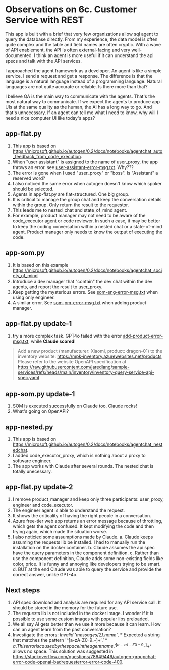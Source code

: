 # Observations on 6c. Customer Service with REST

This app is built with a brief that very few organizations allow sql agent to query the database directly. From my experience, the data model is often quite complex and the table and field names are often cryptic. With a wave of API enablement, the API is often external-facing and very well-documented. I think an agent is more useful if it can understand the api specs and talk with the API services.

I approached the agent framework as a developer. An agent is like a simple service. I send a request and get a response. The difference is that the language is a natural language instead of a programming language. Natural languages are not quite accurate or reliable. Is there more than that?

I believe QA is the main way to communicate with the agents. That's the most natural way to communicate. If we expect the agents to produce app UIs at the same quality as the human, the AI has a long way to go. And that's unnecessary. If an agent can tell me what I need to know, why will I need a nice computer UI like today's apps?

## app-flat.py

1. This app is based on <https://microsoft.github.io/autogen/0.2/docs/notebooks/agentchat_auto_feedback_from_code_execution>.
2. When "user assistant" is assigned to the name of user_proxy, the app throws an error. see [user-assistant-error-msg.txt](./user-assistant-error-msg.txt). Why???
3. The error is gone when I used "user_proxy" or "boss". Is "Assistant" a reserved word?
4. I also noticed the same error when autogen doesn't know which spoker should be selected.
5. Agents in app-flat.py are flat-structured. One big group.
6. It is critical to manage the group chat and keep the conversation details within the group. Only return the result to the requestor.
7. This leads me to nested_chat and state_of_mind agent.
8. For example, product manager may not need to be aware of the code_executor agent or code reviewer. In such a case, it may be better to keep the coding conversation within a nested chat or a state-of-mind agent. Product manager only needs to know the output of executing the code.

## app-som.py

1. It is based on this example <https://microsoft.github.io/autogen/0.2/docs/notebooks/agentchat_society_of_mind>
2. Introduce a dev manager that "contain" the dev chat within the dev agents, and report the result to user_proxy.
3. Keep getting the mysterious errors. See [som-eng-error-msg.txt](./som-eng-error-msg.txt) when using only engineer.
4. A similar error. See [som-pm-error-msg.txt](./som-pm-error-msg.txt) when adding product manager.

## app-flat.py update-1

1. try a more complex task. GPT4o failed with the error [add-product-error-msg.txt](./add-product-error-msg.txt), while **Claude scored**!

> Add a new product (manufacturer: Xiaomi, product: dragon-01) to the inventory website: <https://mpk-inventory.azurewebsites.net/products>
> Please refer to the website OpenAPI specification at <https://raw.githubusercontent.com/jaredlang/sample-services/refs/heads/main/inventory/inventory-query-service-api-spec.yaml>

## app-som.py update-1

1. SOM is executed successfully on Claude too. Claude rocks!
2. What's going on OpenAPI?

## app-nested.py

1. This app is based on <https://microsoft.github.io/autogen/0.2/docs/notebooks/agentchat_nestedchat>.
2. I added code_executor_proxy, which is nothing about a proxy to software engineer.
3. The app works with Claude after several rounds. The nested chat is totally unecessary.

## app-flat.py update-2

1. I remove product_manager and keep only three participants: user_proxy, engineer and code_executor.
2. The engineer agent is able to understand the request.
3. It shows the criticality of having the right people in a conversation.
4. Azure free-tier web app returns an error message because of throttling, which gets the agent confused. It kept modifying the code and then trying again, which made the situation worse.
5. I also noticied some assumptions made by Claude.
  a. Claude keeps assuming the requests lib be installed. I had to manually run the installation on the docker container.
  b. Claude assumes the api spec have the query parameters in the component definition.
  c. Rather than use the component definition, Claude adds some non-existing fields like color, price. It is funny and annoying like developers trying to be smart.
  d. BUT at the end Claude was able to query the service and provide the correct answer, unlike GPT-4o.

## Next steps

1. API spec download and analysis are required for any API service call. It should be stored in the memory for the future use.
2. The requests lib is not included in the docker image. I wonder if it is possible to use some custom images with popular libs preloaded.
3. We all say AI gets better than we use it more because it can learn. How can an agent learn from the past conversation?
4. Investigate the errors: *Invalid 'messages[2].name'*, *'Expected a string that matches the pattern '^[a-zA-Z0-9_-]+$'.'*
  a. This error is caused by the space in the agent name. '^[a-zA-Z0-9_-]+$' allows no space. This solution was suggested in <https://stackoverflow.com/questions/78649446/autogen-groupchat-error-code-openai-badrequesterror-error-code-400>.

